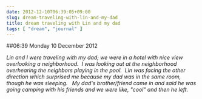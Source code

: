 ```yaml
---
date: 2012-12-10T06:39:05+09:00
slug: dream-traveling-with-lin-and-my-dad
title: dream traveling with Lin and my dad
tags: [ "dream", "journal" ]
---
```


##06:39 Monday 10 December 2012

_Lin and I were traveling with my dad; we were in a hotel with nice view overlooking a neighborhood.  I was looking out at the neighborhood overhearing the neighbors playing in the pool.  Lin was facing the other direction which surprised me because my dad was in the same room, though he was sleeping.   My dad's brother/friend came in and said he was going camping with his friends and we were like, "cool" and then he left._


